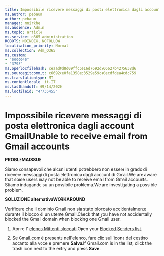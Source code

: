 ```yaml
---
title: Impossibile ricevere messaggi di posta elettronica dagli account Gmail
ms.author: pebaum
author: pebaum
manager: mnirkhe
ms.audience: Admin
ms.topic: article
ms.service: o365-administration
ROBOTS: NOINDEX, NOFOLLOW
localization_priority: Normal
ms.collection: Adm_O365
ms.custom:
- "8000048"
- "3798"
ms.openlocfilehash: ceaad0d8d09ffc5e16d7692d566627b4275638d6
ms.sourcegitcommit: c6692ce0fa1358ec3529e59ca0ecdfdea4cdc759
ms.translationtype: MT
ms.contentlocale: it-IT
ms.lasthandoff: 09/14/2020
ms.locfileid: "47735455"
---
```

# <a name="unable-to-receive-email-from-gmail-accounts"></a><span data-ttu-id="01ef9-102">Impossibile ricevere messaggi di posta elettronica dagli account Gmail</span><span class="sxs-lookup"><span data-stu-id="01ef9-102">Unable to receive email from Gmail accounts</span></span>

<span data-ttu-id="01ef9-103">**PROBLEMA**</span><span class="sxs-lookup"><span data-stu-id="01ef9-103">**ISSUE**</span></span>

<span data-ttu-id="01ef9-104">Siamo consapevoli che alcuni utenti potrebbero non essere in grado di ricevere messaggi di posta elettronica dagli account di Gmail.</span><span class="sxs-lookup"><span data-stu-id="01ef9-104">We are aware that some users may not be able to receive email from Gmail accounts.</span></span> <span data-ttu-id="01ef9-105">Stiamo indagando su un possibile problema.</span><span class="sxs-lookup"><span data-stu-id="01ef9-105">We are investigating a possible problem.</span></span>

<span data-ttu-id="01ef9-106">**SOLUZIONE alternativa**</span><span class="sxs-lookup"><span data-stu-id="01ef9-106">**WORKAROUND**</span></span>

<span data-ttu-id="01ef9-107">Verificare che il dominio Gmail non sia stato bloccato accidentalmente durante il blocco di un utente Gmail.</span><span class="sxs-lookup"><span data-stu-id="01ef9-107">Check that you have not accidentally blocked the Gmail domain when blocking one Gmail user.</span></span>

1. <span data-ttu-id="01ef9-108">Aprire l' [elenco Mittenti bloccati](https://go.microsoft.com/fwlink/?linkid=2121010).</span><span class="sxs-lookup"><span data-stu-id="01ef9-108">Open your [Blocked Senders list](https://go.microsoft.com/fwlink/?linkid=2121010).</span></span>

2. <span data-ttu-id="01ef9-109">Se Gmail.com è presente nell'elenco, fare clic sull'icona del cestino accanto alla voce e premere **Salva**.</span><span class="sxs-lookup"><span data-stu-id="01ef9-109">If Gmail.com is in the list, click the trash icon next to the entry and press **Save**.</span></span>
